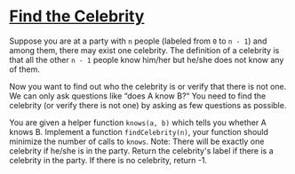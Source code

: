 # [Find the Celebrity](https://www.geeksforgeeks.org/the-celebrity-problem/)

Suppose you are at a party with `n` people (labeled from `0` to `n - 1`) and among them, there may exist one celebrity. The definition of a celebrity is that all the other `n - 1` people know him/her but he/she does not know any of them.

Now you want to find out who the celebrity is or verify that there is not one. We can only ask questions like “does A know B?“ You need to find the celebrity (or verify there is not one) by asking as few questions as possible.

You are given a helper function `knows(a, b)` which tells you whether A knows B. Implement a function `findCelebrity(n)`, your function should minimize the number of calls to `knows`.
Note: There will be exactly one celebrity if he/she is in the party. Return the celebrity's label if there is a celebrity in the party. If there is no celebrity, return -1.